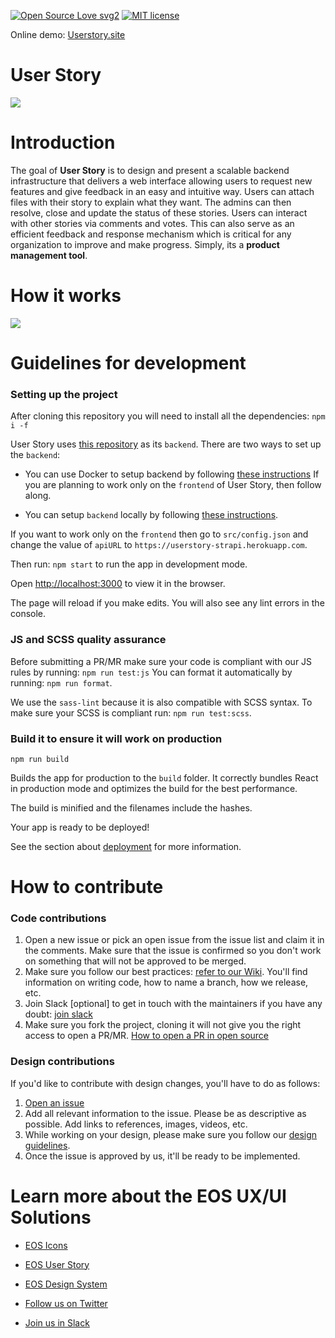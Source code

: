 [![Open Source Love svg2](https://badges.frapsoft.com/os/v2/open-source.svg?v=103)](https://github.com/ellerbrock/open-source-badges/)
[![MIT license](http://img.shields.io/badge/license-MIT-brightgreen.svg)](https://choosealicense.com/licenses/mit/)

Online demo: [Userstory.site](https://userstory.site)

# User Story

![](./static/user_story.png)

# Introduction

The goal of **User Story** is to design and present a scalable backend infrastructure that delivers a web interface allowing users to request new features and give feedback in an easy and intuitive way. Users can attach files with their story to explain what they want. The admins can then resolve, close and update the status of these stories. Users can interact with other stories via comments and votes. This can also serve as an efficient feedback and response mechanism which is critical for any organization to improve and make progress. Simply, its a **product management tool**.

# How it works

![](./static/user_story_workflow.png)

# Guidelines for development

### Setting up the project

After cloning this repository you will need to install all the dependencies: `npm i -f`

User Story uses [this repository](https://github.com/EOS-uiux-Solutions/strapi) as its `backend`. There are two ways to set up the `backend`:

- You can use Docker to setup backend by following [these instructions](https://github.com/EOS-uiux-Solutions/strapi#using-docker) If you are planning to work only on the `frontend` of User Story, then follow along.

- You can setup `backend` locally by following [these instructions](https://github.com/EOS-uiux-Solutions/strapi#locally).

If you want to work only on the `frontend` then go to `src/config.json` and change the value of `apiURL` to `https://userstory-strapi.herokuapp.com`.

Then run: `npm start` to run the app in development mode.

Open [http://localhost:3000](http://localhost:3000) to view it in the browser.

The page will reload if you make edits. You will also see any lint errors in the console.

### JS and SCSS quality assurance

Before submitting a PR/MR make sure your code is compliant with our JS rules by running: `npm run test:js`
You can format it automatically by running: `npm run format`.

We use the `sass-lint` because it is also compatible with SCSS syntax. To make sure your SCSS is compliant run: `npm run test:scss`.

### Build it to ensure it will work on production

`npm run build`

Builds the app for production to the `build` folder. It correctly bundles React in production mode and optimizes the build for the best performance.

The build is minified and the filenames include the hashes.<br />

Your app is ready to be deployed!

See the section about [deployment](https://facebook.github.io/create-react-app/docs/deployment) for more information.

# How to contribute

### Code contributions

1. Open a new issue or pick an open issue from the issue list and claim it in the comments. Make sure that the issue is confirmed so you don't work on something that will not be approved to be merged.
2. Make sure you follow our best practices: [refer to our Wiki](https://github.com/EOS-uiux-Solutions/wiki/blob/main/README.md). You'll find information on writing code, how to name a branch, how we release, etc.
3. Join Slack [optional] to get in touch with the maintainers if you have any doubt: [join slack](http://slack.eosdesignsystem.com)
4. Make sure you fork the project, cloning it will not give you the right access to open a PR/MR. [How to open a PR in open source](https://github.com/EOS-uiux-Solutions/wiki/blob/main/Basic-git-instructions-for-beginners.md)

### Design contributions

If you'd like to contribute with design changes, you'll have to do as follows:

1. [Open an issue](https://github.com/EOS-uiux-Solutions/user-story/issues/new)
2. Add all relevant information to the issue. Please be as descriptive as possible. Add links to references, images, videos, etc.
3. While working on your design, please make sure you follow our [design guidelines](https://github.com/EOS-uiux-Solutions/wiki/blob/main/Design-process-and-feedback-gathering.md).
4. Once the issue is approved by us, it'll be ready to be implemented.

# Learn more about the EOS UX/UI Solutions

- [EOS Icons](https://eos-icons.com)

- [EOS User Story](https://userstory.site)

- [EOS Design System](https://www.eosdesignsystem.com)

- [Follow us on Twitter](https://twitter.com/eosdesignsystem)

- [Join us in Slack](https://eos-community.slack.com)
